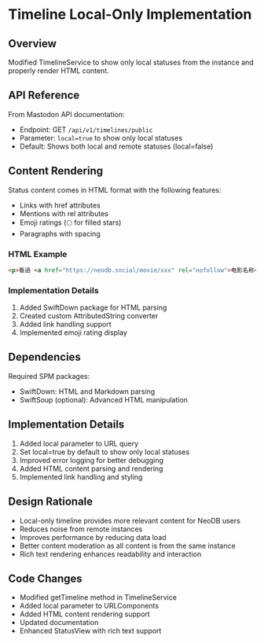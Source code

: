 # Timeline Local-Only Implementation

## Overview
Modified TimelineService to show only local statuses from the instance and properly render HTML content.

## API Reference
From Mastodon API documentation:
- Endpoint: GET `/api/v1/timelines/public`
- Parameter: `local=true` to show only local statuses
- Default: Shows both local and remote statuses (local=false)

## Content Rendering
Status content comes in HTML format with the following features:
- Links with href attributes
- Mentions with rel attributes
- Emoji ratings (🌕 for filled stars)
- Paragraphs with spacing

### HTML Example
```html
<p>看過 <a href="https://neodb.social/movie/xxx" rel="nofollow">电影名称</a> 🌕🌕🌕🌕🌕  </p>
```

### Implementation Details
1. Added SwiftDown package for HTML parsing
2. Created custom AttributedString converter
3. Added link handling support
4. Implemented emoji rating display

## Dependencies
Required SPM packages:
- SwiftDown: HTML and Markdown parsing
- SwiftSoup (optional): Advanced HTML manipulation

## Implementation Details
1. Added local parameter to URL query
2. Set local=true by default to show only local statuses
3. Improved error logging for better debugging
4. Added HTML content parsing and rendering
5. Implemented link handling and styling

## Design Rationale
- Local-only timeline provides more relevant content for NeoDB users
- Reduces noise from remote instances
- Improves performance by reducing data load
- Better content moderation as all content is from the same instance
- Rich text rendering enhances readability and interaction

## Code Changes
- Modified getTimeline method in TimelineService
- Added local parameter to URLComponents
- Added HTML content rendering support
- Updated documentation
- Enhanced StatusView with rich text support 